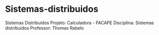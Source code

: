 # Sistemas-distribuidos
Sistemas Distribuídos   Projeto: Calculadora - FACAPE Disciplina: Sistemas distribuídos Professor: Thomas Rabelo

